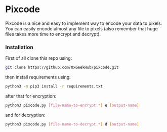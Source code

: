# Pixcode
Pixcode is a nice and easy to implement way to encode your data to pixels. You can easily encode almost any file to pixels (also remember that huge files takes more time to encrypt and decrypt).

### Installation
First of all clone this repo using:
```bash
git clone https://github.com/0xGeekHub/pixcode.git
```
then install requirements using:
```bash
python3 -m pip3 install -r requirements.txt
```
after that for encryption:
```bash
python3 pixcode.py [file-name-to-encrypt.*] e [output-name]
```
and for decryption:
```bash
python3 pixcode.py [file-name-to-decrypt.*] d [output-name]
```
